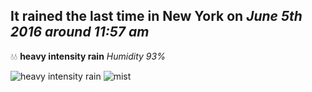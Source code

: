 ## It rained the last time in New York on *June 5th 2016 around 11:57 am*
💧💧  **heavy intensity rain** *Humidity 93%*

![heavy intensity rain](http://openweathermap.org/img/w/10d.png) ![mist](http://openweathermap.org/img/w/50d.png)
